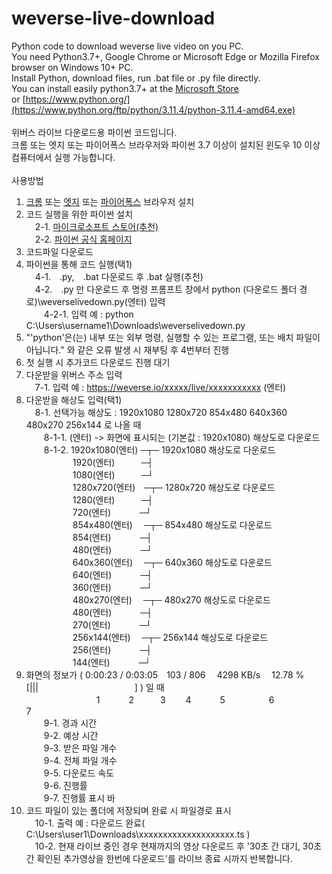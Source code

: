 # weverse-live-download  <br>
Python code to download weverse live video on you PC.  <br>
You need Python3.7+, Google Chrome or Microsoft Edge or Mozilla Firefox browser on Windows 10+ PC.  <br>
Install Python, download files, run .bat file or .py file directly.  <br>
You can install easily python3.7+ at the [Microsoft Store](https://apps.microsoft.com/store/detail/python-311/9NRWMJP3717K?hl=ko-kr&gl=kr)  <br>
or [https://www.python.org/](https://www.python.org/ftp/python/3.11.4/python-3.11.4-amd64.exe)  <br>
  <br>
위버스 라이브 다운로드용 파이썬 코드입니다.  <br>
크롬 또는 엣지 또는 파이어폭스 브라우저와 파이썬 3.7 이상이 설치된 윈도우 10 이상 컴퓨터에서 실행 가능합니다.  <br>
  <br>
사용방법  <br>
1. [크롬](https://www.google.com/intl/ko_kr/chrome/) 또는 [엣지](https://www.microsoft.com/ko-kr/edge/download) 또는 [파이어폭스](https://www.mozilla.org/ko/firefox/windows/) 브라우저 설치  <br>
2. 코드 실행을 위한 파이썬 설치  <br>
　2-1. [마이크로소프트 스토어(추천)](https://apps.microsoft.com/store/detail/python-311/9NRWMJP3717K?hl=ko-kr&gl=kr)  <br>
　2-2. [파이썬 공식 홈페이지](https://www.python.org/downloads/)  <br>
3. 코드파일 다운로드  <br>
4. 파이썬을 통해 코드 실행(택1)  <br>
　4-1.　.py,　.bat 다운로드 후 .bat 실행(추천)  <br>
　4-2.　.py 만 다운로드 후 명령 프롬프트 창에서 python (다운로드 폴더 경로)\weverselivedown.py(엔터) 입력  <br>
　　4-2-1. 입력 예 : python C:\Users\username1\Downloads\weverselivedown.py  <br>
5. "'python'은(는) 내부 또는 외부 명령, 실행할 수 있는 프로그램, 또는 배치 파일이 아닙니다." 와 같은 오류 발생 시 재부팅 후 4번부터 진행  <br>
6. 첫 실행 시 추가코드 다운로드 진행 대기  <br>
7. 다운받을 위버스 주소 입력  <br>
　7-1. 입력 예 : https://weverse.io/xxxxx/live/xxxxxxxxxxx (엔터)  <br>
8. 다운받을 해상도 입력(택1)  <br>
　8-1. 선택가능 해상도 : 1920x1080 1280x720 854x480 640x360 480x270 256x144 로 나올 때  <br>
　　8-1-1. (엔터) -> 화면에 표시되는 (기본값 : 1920x1080) 해상도로 다운로드  <br>
　　8-1-2. 1920x1080(엔터) ─┬─ 1920x1080 해상도로 다운로드  <br>
　　　　　 1920(엔터)　　　─┤  <br>
　　　　　 1080(엔터)　　　─┘  <br>
　　　　　 1280x720(엔터)　─┬─ 1280x720 해상도로 다운로드  <br>
　　　　　 1280(엔터)　　　─┤  <br>
　　　　　 720(엔터)　　　 ─┘  <br>
　　　　　 854x480(엔터)　 ─┬─ 854x480 해상도로 다운로드  <br>
　　　　　 854(엔터)　　　 ─┤  <br>
　　　　　 480(엔터)　　　 ─┘  <br>
　　　　　 640x360(엔터)　 ─┬─ 640x360 해상도로 다운로드  <br>
　　　　　 640(엔터)　　　 ─┤  <br>
　　　　　 360(엔터)　　　 ─┘  <br>
　　　　　 480x270(엔터)　 ─┬─ 480x270 해상도로 다운로드  <br>
　　　　　 480(엔터)　　　 ─┤  <br>
　　　　　 270(엔터)　　　 ─┘  <br>
　　　　　 256x144(엔터)　 ─┬─ 256x144 해상도로 다운로드  <br>
　　　　　 256(엔터)　　　 ─┤  <br>
　　　　　 144(엔터)　　　 ─┘  <br>
9. 화면의 정보가 ( 0:00:23 / 0:03:05　103 / 806　 4298 KB/s　 12.78 %　[|||　　　　　　　　　　　] ) 일 때  <br>
　　　　　　　　1　　　 2　　　3　　 4　　　 5　　　　　6　　　　　　　　　7  <br>
　　9-1. 경과 시간  <br>
　　9-2. 예상 시간  <br>
　　9-3. 받은 파일 개수  <br>
　　9-4. 전체 파일 개수  <br>
　　9-5. 다운로드 속도  <br>
　　9-6. 진행률  <br>
　　9-7. 진행률 표시 바  <br>
10. 코드 파일이 있는 폴더에 저장되며 완료 시 파일경로 표시  <br>
　10-1. 출력 예 : 다운로드 완료( C:\Users\user1\Downloads\xxxxxxxxxxxxxxxxxxxx.ts )  <br>
　10-2. 현재 라이브 중인 경우 현재까지의 영상 다운로드 후 '30초 간 대기, 30초 간 확인된 추가영상을 한번에 다운로드'를 라이브 종료 시까지 반복합니다.  <br>
  <br>
